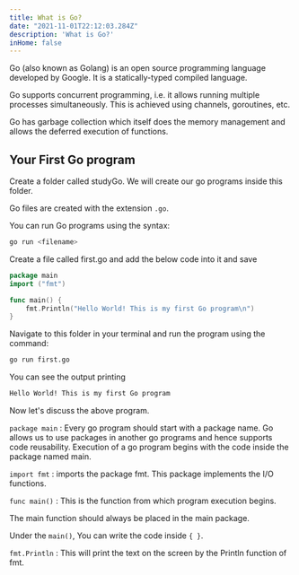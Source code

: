 ```yaml
---
title: What is Go?
date: "2021-11-01T22:12:03.284Z"
description: 'What is Go?'
inHome: false
---
```


Go (also known as Golang) is an open source programming language developed by Google. It is a statically-typed compiled language.

Go supports concurrent programming, i.e. it allows running multiple processes simultaneously. This is achieved using channels, goroutines, etc.

Go has garbage collection which itself does the memory management and allows the deferred execution of functions.

## Your First Go program

Create a folder called studyGo. We will create our go programs inside this folder.

Go files are created with the extension `.go`. 

You can run Go programs using the syntax:

```bash
go run <filename>
```

Create a file called first.go and add the below code into it and save

```go
package main
import ("fmt")

func main() {
    fmt.Println("Hello World! This is my first Go program\n")
}
```

Navigate to this folder in your terminal and run the program using the command:

```bash
go run first.go
```

You can see the output printing

```bash
Hello World! This is my first Go program
```

Now let's discuss the above program.

`package main` : Every go program should start with a package name. Go allows us to use packages in another go programs and hence supports code reusability. Execution of a go program begins with the code inside the package named main.

`import fmt` : imports the package fmt. This package implements the I/O functions.

`func main()` : This is the function from which program execution begins.

The main function should always be placed in the main package. 

Under the `main()`, You can write the code inside `{ }`.

`fmt.Println` : This will print the text on the screen by the Println function of fmt.
